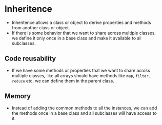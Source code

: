 # Inheritence

- Inheritence allows a class or object to derive properties and methods from another class or object.
- If there is some behavior that we want to share across multiple classes, we define it only once in a base class and make it available to all subclasses.

## Code reusability

- If we have some methods or properties that we want to share across multiple classes, like all arrays should have methods like `map`, `filter`, `reduce` etc. we can define them in the parent class.

## Memory

- Instead of adding the common methods to all the instances, we can add the methods once in a base class and all subclasses will have access to it.
